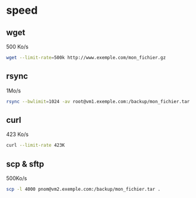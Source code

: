 # speed
## wget
500 Ko/s
```bash
wget --limit-rate=500k http://www.exemple.com/mon_fichier.gz
```

## rsync
1Mo/s
```bash
rsync --bwlimit=1024 -av root@vm1.exemple.com:/backup/mon_fichier.tar .
```

## curl
423 Ko/s
```bash
curl --limit-rate 423K
```

## scp & sftp
500Ko/s
```bash
scp -l 4000 pnom@vm2.exemple.com:/backup/mon_fichier.tar .
```
